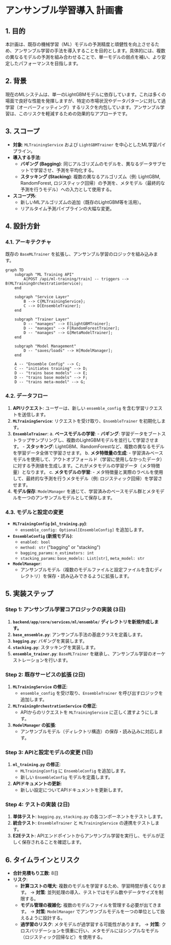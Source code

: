 # アンサンブル学習導入 計画書

## 1. 目的

本計画は、既存の機械学習（ML）モデルの予測精度と頑健性を向上させるため、アンサンブル学習の手法を導入することを目的とします。具体的には、複数の異なるモデルの予測を組み合わせることで、単一モデルの弱点を補い、より安定したパフォーマンスを目指します。

## 2. 背景

現在のMLシステムは、単一のLightGBMモデルに依存しています。これは多くの場面で良好な性能を発揮しますが、特定の市場状況やデータパターンに対して過学習（オーバーフィッティング）するリスクを内包しています。アンサンブル学習は、このリスクを軽減するための効果的なアプローチです。

## 3. スコープ

- **対象**: `MLTrainingService` および `LightGBMTrainer` を中心としたML学習パイプライン。
- **導入する手法**:
    - **バギング (Bagging)**: 同じアルゴリズムのモデルを、異なるデータサブセットで学習させ、予測を平均化する。
    - **スタッキング (Stacking)**: 複数の異なるアルゴリズム（例: LightGBM, RandomForest, ロジスティック回帰）の予測を、メタモデル（最終的な予測を行うモデル）への入力として使用する。
- **スコープ外**:
    - 新しいMLアルゴリズムの追加（既存のLightGBM等を活用）。
    - リアルタイム予測パイプラインの大幅な変更。

## 4. 設計方針

### 4.1. アーキテクチャ

既存の `BaseMLTrainer` を拡張し、アンサンブル学習のロジックを組み込みます。

```mermaid
graph TD
    subgraph "ML Training API"
        A[POST /api/ml-training/train] -- triggers --> B(MLTrainingOrchestrationService);
    end

    subgraph "Service Layer"
        B --> C{MLTrainingService};
        C --> D[EnsembleTrainer];
    end

    subgraph "Trainer Layer"
        D -- "manages" --> E[LightGBMTrainer];
        D -- "manages" --> F[RandomForestTrainer];
        D -- "manages" --> G[MetaModelTrainer];
    end

    subgraph "Model Management"
        D -- "saves/loads" --> H[ModelManager];
    end

    A -- "Ensemble Config" --> C;
    C -- "initiates training" --> D;
    D -- "trains base models" --> E;
    D -- "trains base models" --> F;
    D -- "trains meta-model" --> G;
```

### 4.2. データフロー

1.  **APIリクエスト**: ユーザーは、新しい `ensemble_config` を含む学習リクエストを送信します。
2.  **`MLTrainingService`**: リクエストを受け取り、`EnsembleTrainer` を初期化します。
3.  **`EnsembleTrainer`**:
    a. **ベースモデルの学習**:
        - **バギング**: 学習データをブートストラップサンプリングし、複数のLightGBMモデルを並行して学習させます。
        - **スタッキング**: LightGBM、RandomForestなど、複数の異なるモデルを学習データ全体で学習させます。
    b. **メタ特徴量の生成**:
        - 学習済みベースモデルを使用して、アウトオブフォールド（学習に使用しなかったデータ）に対する予測値を生成します。これがメタモデルの学習データ（メタ特徴量）となります。
    c. **メタモデルの学習**:
        - メタ特徴量と実際のラベルを使用して、最終的な予測を行うメタモデル（例: ロジスティック回帰）を学習させます。
4.  **モデル保存**: `ModelManager` を通じて、学習済みのベースモデル群とメタモデルを一つのアンサンブルモデルとして保存します。

### 4.3. モデルと設定の変更

- **`MLTrainingConfig` (`ml_training.py`)**:
    - `ensemble_config: Optional[EnsembleConfig]` を追加します。
- **`EnsembleConfig` (新規モデル)**:
    - `enabled: bool`
    - `method: str` ("bagging" or "stacking")
    - `bagging_params`: `n_estimators: int`
    - `stacking_params`: `base_models: List[str]`, `meta_model: str`
- **`ModelManager`**:
    - アンサンブルモデル（複数のモデルファイルと設定ファイルを含むディレクトリ）を保存・読み込みできるように拡張します。

## 5. 実装ステップ

### Step 1: アンサンブル学習コアロジックの実装 (3日)

1.  **`backend/app/core/services/ml/ensemble/` ディレクトリを新規作成します。**
2.  **`base_ensemble.py`**: アンサンブル手法の基底クラスを定義します。
3.  **`bagging.py`**: バギングを実装します。
4.  **`stacking.py`**: スタッキングを実装します。
5.  **`ensemble_trainer.py`**: `BaseMLTrainer` を継承し、アンサンブル学習のオーケストレーションを行います。

### Step 2: 既存サービスの拡張 (2日)

1.  **`MLTrainingService` の修正**:
    - `ensemble_config` を受け取り、`EnsembleTrainer` を呼び出すロジックを追加します。
2.  **`MLTrainingOrchestrationService` の修正**:
    - APIからのリクエストを `MLTrainingService` に正しく渡すようにします。
3.  **`ModelManager` の拡張**:
    - アンサンブルモデル（ディレクトリ構造）の保存・読み込みに対応します。

### Step 3: APIと設定モデルの変更 (1日)

1.  **`ml_training.py` の修正**:
    - `MLTrainingConfig` に `EnsembleConfig` を追加します。
    - 新しい `EnsembleConfig` モデルを定義します。
2.  **APIドキュメントの更新**:
    - 新しい設定についてAPIドキュメントを更新します。

### Step 4: テストの実装 (2日)

1.  **単体テスト**: `bagging.py`, `stacking.py` の各コンポーネントをテストします。
2.  **統合テスト**: `EnsembleTrainer` と `MLTrainingService` の連携をテストします。
3.  **E2Eテスト**: APIエンドポイントからアンサンブル学習を実行し、モデルが正しく保存されることを確認します。

## 6. タイムラインとリスク

- **合計見積もり工数**: 8日
- **リスク**:
    - **計算コストの増大**: 複数のモデルを学習するため、学習時間が長くなります。 -> **対策**: 並列処理の導入、テストではモデル数やデータサイズを制限する。
    - **モデル管理の複雑化**: 複数のモデルファイルを管理する必要が出てきます。 -> **対策**: `ModelManager` でアンサンブルモデルを一つの単位として扱えるように設計する。
    - **過学習のリスク**: メタモデルが過学習する可能性があります。 -> **対策**: クロスバリデーションを慎重に行い、メタモデルにはシンプルなモデル（ロジスティック回帰など）を使用する。
